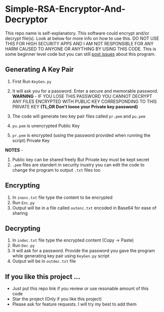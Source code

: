 # Simple-RSA-Encryptor-And-Decryptor
This repo name is self-explanatory. This software could encrypt and/or decrypt file(s). Look at below for more info on how to use this. DO NOT USE THIS FOR HIGH SECURITY APPS AND I AM NOT RESPONSIBLE FOR ANY HARM CAUSED TO ANYONE OR ANYTHING BY USING THIS CODE.  This is some beginner level code but you can still [post issues](https://github.com/iladshyan/Simple-RSA-Encryptor-And-Decryptor/issues) about this program.


## Generating A Key Pair

 1. First Run `KeyGen.py`
 2. It will ask you for a password. Enter a secure and memorable password. 
      **WARNING** - IF YOU LOSE THIS PASSWORD YOU CANNOT DECRYPT ANY FILES ENCRYPTED WITH PUBLIC KEY CORRESPONDING TO THIS PRIVATE KEY **(TL;DR Don't loose your Private key password)**
      
 3. The code will generate two key pair files called `pr.pem` and `pu.pem`
 4. `pu.pem` is unencrypted Public Key
 5. `pr.pem` is encrypted (using the password provided when running the script) Private Key

**NOTES** - 

1. Public key can be shared freely But Private key must be kept secret
2. `.pem` files are standert in security inustry you can edit the code to change the program to output `.txt` files too

## Encrypting

 1. In `inenc.txt` file type the content to be encrypted 
 2. Run `Enc.py` 
 3. Output will be in a file called `outenc.txt` encoded in Base64 for ease of sharing

## Decrypting

 1. In `indec.txt` file type the encrypted content (Copy -> Paste)
 2. Run `Dec.py`
 3. It will ask for a password. Provide the password you gave the program while generating key pair using `KeyGen.py` script
 4. Output will be in `outdec.txt` file 

## If you like this project ...

 - Just put this repo link if you review or use resonable amount of this code
 - Star the project (Only if you like this project)
 - Please ask for feature requests. I will try my best to add them
